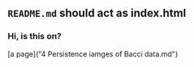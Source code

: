 ## `README.md` should act as index.html
### Hi, is this on?
[a page]("4 Persistence iamges of Bacci data.md")
